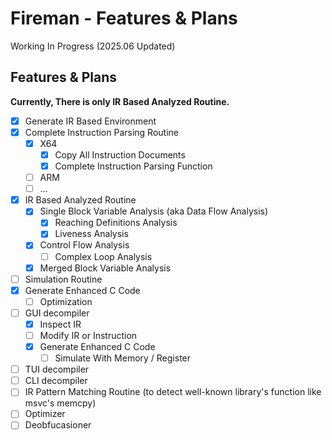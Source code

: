 # Fireman - Features & Plans

Working In Progress (2025.06 Updated)

## Features & Plans

**Currently, There is only IR Based Analyzed Routine.**

- [x] Generate IR Based Environment
- [X] Complete Instruction Parsing Routine
    - [X] X64
        - [X] Copy All Instruction Documents
        - [X] Complete Instruction Parsing Function
    - [ ] ARM
    - [ ] ...
- [X] IR Based Analyzed Routine
    - [X] Single Block Variable Analysis (aka Data Flow Analysis)
        - [X] Reaching Definitions Analysis
        - [X] Liveness Analysis
    - [X] Control Flow Analysis
        - [ ] Complex Loop Analysis
    - [X] Merged Block Variable Analysis
- [ ] Simulation Routine
- [X] Generate Enhanced C Code
    - [ ] Optimization
- [ ] GUI decompiler
    - [X] Inspect IR
    - [ ] Modify IR or Instruction
  - [X] Generate Enhanced C Code
    - [ ] Simulate With Memory / Register
- [ ] TUI decompiler
- [ ] CLI decompiler
- [ ] IR Pattern Matching Routine (to detect well-known library's function like msvc's memcpy)
- [ ] Optimizer
- [ ] Deobfucasioner